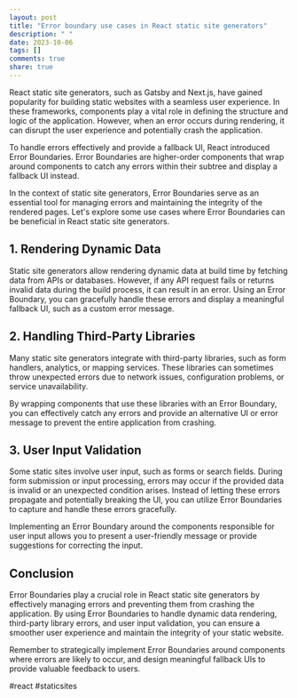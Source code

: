 ```yaml
---
layout: post
title: "Error boundary use cases in React static site generators"
description: " "
date: 2023-10-06
tags: []
comments: true
share: true
---
```


React static site generators, such as Gatsby and Next.js, have gained popularity for building static websites with a seamless user experience. In these frameworks, components play a vital role in defining the structure and logic of the application. However, when an error occurs during rendering, it can disrupt the user experience and potentially crash the application.

To handle errors effectively and provide a fallback UI, React introduced Error Boundaries. Error Boundaries are higher-order components that wrap around components to catch any errors within their subtree and display a fallback UI instead.

In the context of static site generators, Error Boundaries serve as an essential tool for managing errors and maintaining the integrity of the rendered pages. Let's explore some use cases where Error Boundaries can be beneficial in React static site generators.

## 1. Rendering Dynamic Data

Static site generators allow rendering dynamic data at build time by fetching data from APIs or databases. However, if any API request fails or returns invalid data during the build process, it can result in an error. Using an Error Boundary, you can gracefully handle these errors and display a meaningful fallback UI, such as a custom error message.

## 2. Handling Third-Party Libraries

Many static site generators integrate with third-party libraries, such as form handlers, analytics, or mapping services. These libraries can sometimes throw unexpected errors due to network issues, configuration problems, or service unavailability.

By wrapping components that use these libraries with an Error Boundary, you can effectively catch any errors and provide an alternative UI or error message to prevent the entire application from crashing.

## 3. User Input Validation

Some static sites involve user input, such as forms or search fields. During form submission or input processing, errors may occur if the provided data is invalid or an unexpected condition arises. Instead of letting these errors propagate and potentially breaking the UI, you can utilize Error Boundaries to capture and handle these errors gracefully.

Implementing an Error Boundary around the components responsible for user input allows you to present a user-friendly message or provide suggestions for correcting the input.

## Conclusion

Error Boundaries play a crucial role in React static site generators by effectively managing errors and preventing them from crashing the application. By using Error Boundaries to handle dynamic data rendering, third-party library errors, and user input validation, you can ensure a smoother user experience and maintain the integrity of your static website.

Remember to strategically implement Error Boundaries around components where errors are likely to occur, and design meaningful fallback UIs to provide valuable feedback to users.

#react #staticsites